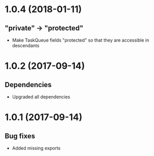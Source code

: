 # 1.0.4 (2018-01-11)
## "private" -> "protected"
* Make TaskQueue fields "protected" so that they are accessible in descendants

# 1.0.2 (2017-09-14)
## Dependencies
* Upgraded all dependencies

# 1.0.1 (2017-09-14)
## Bug fixes
* Added missing exports